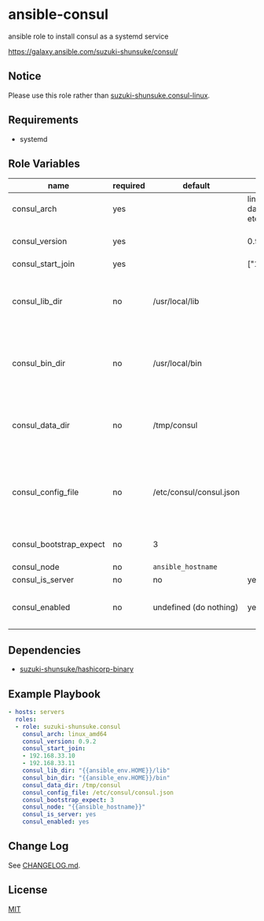 # ansible-consul

ansible role to install consul as a systemd service

https://galaxy.ansible.com/suzuki-shunsuke/consul/

## Notice

Please use this role rather than [suzuki-shunsuke.consul-linux](https://galaxy.ansible.com/suzuki-shunsuke/consul-linux/).

## Requirements

* systemd

## Role Variables

name | required | default | example | description
--- | --- | --- | --- | ---
consul_arch | yes | | linux_amd64, darwin_amd64, etc |
consul_version | yes | | 0.9.2 | installed binary version
consul_start_join | yes | | ["192.168.33.10"] | [start_join](https://www.consul.io/docs/agent/options.html#start_join)
consul_lib_dir | no | /usr/local/lib | | The install path. This directory is generated if it doesn't exist
consul_bin_dir | no | /usr/local/bin | | The install path. This directory is generated if it doesn't exist
consul_data_dir | no | /tmp/consul | | [-data-dir](https://www.consul.io/docs/agent/options.html#_data_dir). This directory is generated if it doesn't exist
consul_config_file | no | /etc/consul/consul.json | | [-config-file](https://www.consul.io/docs/agent/options.html#_config_file). This parent directory is generated if it doesn't exist
consul_bootstrap_expect | no | 3 | | [-bootstrap-expect](https://www.consul.io/docs/agent/options.html#_bootstrap_expect)
consul_node | no | `ansible_hostname` | | [-node](https://www.consul.io/docs/agent/options.html#_node)
consul_is_server | no | no | yes | [-server](https://www.consul.io/docs/agent/options.html#_server)
consul_enabled | no | undefined (do nothing) | yes/no | whether consul service is enabled

## Dependencies

* [suzuki-shunsuke/hashicorp-binary](https://galaxy.ansible.com/suzuki-shunsuke/hashicorp-binary/)

## Example Playbook

```yaml
- hosts: servers
  roles:
  - role: suzuki-shunsuke.consul
    consul_arch: linux_amd64
    consul_version: 0.9.2
    consul_start_join:
    - 192.168.33.10
    - 192.168.33.11
    consul_lib_dir: "{{ansible_env.HOME}}/lib"
    consul_bin_dir: "{{ansible_env.HOME}}/bin"
    consul_data_dir: /tmp/consul
    consul_config_file: /etc/consul/consul.json
    consul_bootstrap_expect: 3
    consul_node: "{{ansible_hostname}}"
    consul_is_server: yes
    consul_enabled: yes
```

## Change Log

See [CHANGELOG.md](CHANGELOG.md).

## License

[MIT](LICENSE)
